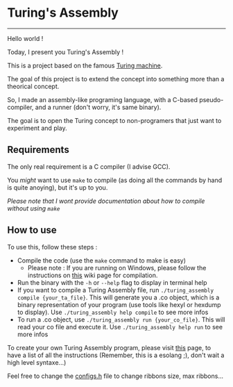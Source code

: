# Turing's Assembly

---

Hello world !

Today, I present you Turing's Assembly !

This is a project based on the famous [Turing machine](https://en.wikipedia.org/wiki/Turing_machine).

The goal of this project is to extend the concept into something more than a theorical concept.

So, I made an assembly-like programing language, with a C-based pseudo-compiler, and a runner (don't worry, it's same binary).

The goal is to open the Turing concept to non-programers that just want to experiment and play.

## Requirements

The only real requirement is a C compiler (I advise GCC).

You _might_ want to use `make` to compile (as doing all the commands by hand is quite anoying), but it's up to you.

_Please note that I wont provide documentation about how to compile without using `make`_

## How to use

To use this, follow these steps :

- Compile the code (use the `make` command to make is easy)
  - Please note : If you are running on Windows, please follow the instructions on [this]() wiki page for compilation.
- Run the binary with the `-h` or `--help` flag to display in terminal help
- If you want to compile a Turing Assembly file, run `./turing_assembly compile {your_ta_file}`. This will generate you a .co object, which is a binary representation of your program (use tools like hexyl or hexdump to display). Use `./turing_assembly help compile` to see more infos
- To run a .co object, use `./turing_assembly run {your_co_file}`. This will read your co file and execute it. Use `./turing_assembly help run` to see more infos

To create your own Turing Assembly program, please visit [this]() page, to have a list of all the instructions (Remember, this is a esolang ;), don't wait a high level syntaxe...)

Feel free to change the [configs.h]() file to change ribbons size, max ribbons...